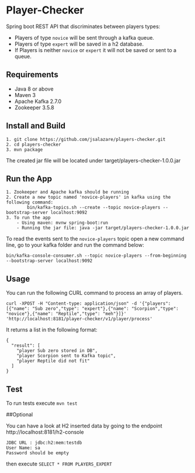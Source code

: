 # Player-Checker

Spring boot REST API that discriminates between players types:
 -  Players of type `novice` will be sent through a kafka queue.
 -  Players of type `expert` will be saved in a h2 database.
 -  If Players is neither `novice` or `expert` it will not be saved or sent to a queue.


## Requirements
- Java 8 or above
- Maven 3
- Apache Kafka 2.7.0
- Zookeeper 3.5.8 

## Install and Build
```
1. git clone https://github.com/jsalazare/players-checker.git
2. cd players-checker
3. mvn package
```
The created jar file will be located under target/players-checker-1.0.0.jar

## Run the App
```
1. Zookeeper and Apache kafka should be running 
2. Create a new topic named 'novice-players' in kafka using the following command: 
        bin/kafka-topics.sh --create --topic novice-players --bootstrap-server localhost:9092
3. To run the app 
    - Using maven: mvnw spring-boot:run
    - Running the jar file: java -jar target/players-checker-1.0.0.jar 
```

To read the events sent to the `novice-players` topic open a new command line, go to your kafka folder and run the command below:
```
bin/kafka-console-consumer.sh --topic novice-players --from-beginning --bootstrap-server localhost:9092
```


## Usage

You can run the following CURL command to process an array of players.
```
curl -XPOST -H "Content-type: application/json" -d '{"players": [{"name": "Sub zero","type": "expert"},{"name": "Scorpion","type": "novice"},{"name": "Reptile","type": "meh"}]}' 'http://localhost:8181/player-checker/v1/player/process'
```
It returns a list in the following format:
```
{
  "result": [
    "player Sub zero stored in DB",
    "player Scorpion sent to Kafka topic",
    "player Reptile did not fit"
  ]
}
```

## Test

To run tests execute `mvn test`

##Optional

You can have a look at H2 inserted data by going to the endpoint http://localhost:8181/h2-console
```
JDBC URL : jdbc:h2:mem:testdb
User Name: sa
Password should be empty
```
then execute `SELECT * FROM PLAYERS_EXPERT `